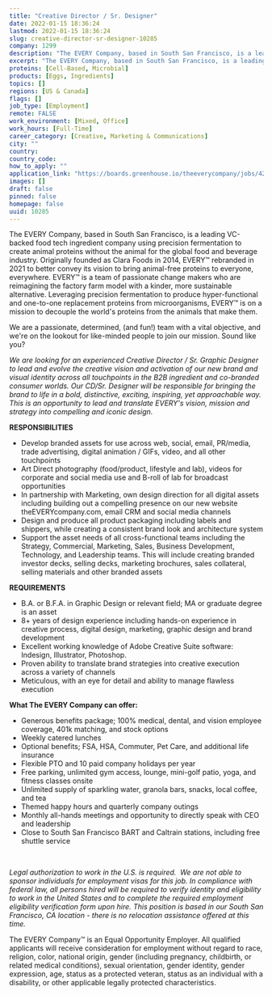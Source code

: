 ```yaml
---
title: "Creative Director / Sr. Designer"
date: 2022-01-15 18:36:24
lastmod: 2022-01-15 18:36:24
slug: creative-director-sr-designer-10285
company: 1299
description: "The EVERY Company, based in South San Francisco, is a leading VC-backed food tech ingredient company using precision fermentation to create animal proteins without the animal for the global food and beverage industry. Originally founded as Clara Foods in 2014, EVERY™ rebranded in 2021 to better convey its vision to bring animal-free proteins to everyone, everywhere. EVERY™ is a team of passionate change makers who are reimagining the factory farm model with a kinder, more sustainable alternative."
excerpt: "The EVERY Company, based in South San Francisco, is a leading VC-backed food tech ingredient company using precision fermentation to create animal proteins without the animal for the global food and beverage industry. Originally founded as Clara Foods in 2014, EVERY™ rebranded in 2021 to better convey its vision to bring animal-free proteins to everyone, everywhere. EVERY™ is a team of passionate change makers who are reimagining the factory farm model with a kinder, more sustainable alternative."
proteins: [Cell-Based, Microbial]
products: [Eggs, Ingredients]
topics: []
regions: [US & Canada]
flags: []
job_type: [Employment]
remote: FALSE
work_environment: [Mixed, Office]
work_hours: [Full-Time]
career_category: [Creative, Marketing & Communications]
city: ""
country: 
country_code: 
how_to_apply: ""
application_link: "https://boards.greenhouse.io/theeverycompany/jobs/4230085004"
images: []
draft: false
pinned: false
homepage: false
uuid: 10285
---
```

The EVERY Company, based in South San Francisco, is a leading VC-backed
food tech ingredient company using precision fermentation to create
animal proteins without the animal for the global food and beverage
industry. Originally founded as Clara Foods in 2014, EVERY™ rebranded in
2021 to better convey its vision to bring animal-free proteins to
everyone, everywhere. EVERY™ is a team of passionate change makers who
are reimagining the factory farm model with a kinder, more sustainable
alternative. Leveraging precision fermentation to produce
hyper-functional and one-to-one replacement proteins from
microorganisms, EVERY™ is on a mission to decouple the world's proteins
from the animals that make them.

We are a passionate, determined, (and fun!) team with a vital objective,
and we\'re on the lookout for like-minded people to join our mission.
Sound like you?

*We are looking for an experienced Creative Director / Sr. Graphic
Designer to lead and evolve the creative vision and activation of our
new brand and visual identity across all touchpoints in the B2B
ingredient and co-branded consumer worlds. Our CD/Sr. Designer will be
responsible for bringing the brand to life in a bold, distinctive,
exciting, inspiring, yet approachable way. This is an opportunity to
lead and translate EVERY's vision, mission and strategy into compelling
and iconic design.*

**RESPONSIBILITIES**

-   Develop branded assets for use across web, social, email, PR/media,
    trade advertising, digital animation / GIFs, video, and all other
    touchpoints
-   Art Direct photography (food/product, lifestyle and lab), videos for
    corporate and social media use and B-roll of lab for broadcast
    opportunities
-   In partnership with Marketing, own design direction for all digital
    assets including building out a compelling presence on our new
    website theEVERYcompany.com, email CRM and social media channels
-   Design and produce all product packaging including labels and
    shippers, while creating a consistent brand look and architecture
    system
-   Support the asset needs of all cross-functional teams including the
    Strategy, Commercial, Marketing, Sales, Business Development,
    Technology, and Leadership teams. This will include creating branded
    investor decks, selling decks, marketing brochures, sales
    collateral, selling materials and other branded assets

**REQUIREMENTS**

-   B.A. or B.F.A. in Graphic Design or relevant field; MA or graduate
    degree is an asset
-   8+ years of design experience including hands-on experience in
    creative process, digital design, marketing, graphic design and
    brand development
-   Excellent working knowledge of Adobe Creative Suite software:
    Indesign, Illustrator, Photoshop.
-   Proven ability to translate brand strategies into creative execution
    across a variety of channels
-   Meticulous, with an eye for detail and ability to manage flawless
    execution

**What The EVERY Company can offer:**

-   Generous benefits package; 100% medical, dental, and vision employee
    coverage, 401k matching, and stock options
-   Weekly catered lunches
-   Optional benefits; FSA, HSA, Commuter, Pet Care, and additional life
    insurance
-   Flexible PTO and 10 paid company holidays per year
-   Free parking, unlimited gym access, lounge, mini-golf patio, yoga,
    and fitness classes onsite
-   Unlimited supply of sparkling water, granola bars, snacks, local
    coffee, and tea
-   Themed happy hours and quarterly company outings
-   Monthly all-hands meetings and opportunity to directly speak with
    CEO and leadership
-   Close to South San Francisco BART and Caltrain stations, including
    free shuttle service

 

*Legal authorization to work in the U.S. is required.  We are not able
to sponsor individuals for employment visas for this job. In compliance
with federal law, all persons hired will be required to verify identity
and eligibility to work in the United States and to complete the
required employment eligibility verification form upon hire. This
position is based in our South San Francisco, CA location - there is no
relocation assistance offered at this time.*

The EVERY Company™ is an Equal Opportunity Employer. All qualified
applicants will receive consideration for employment without regard to
race, religion, color, national origin, gender (including pregnancy,
childbirth, or related medical conditions), sexual orientation, gender
identity, gender expression, age, status as a protected veteran, status
as an individual with a disability, or other applicable legally
protected characteristics.
